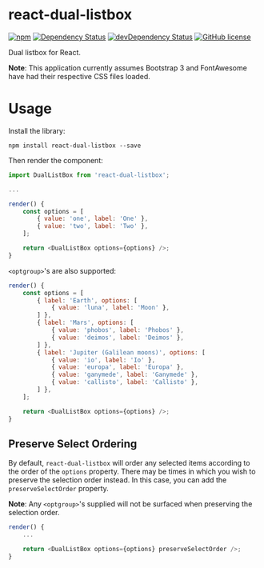 # react-dual-listbox

[![npm](https://img.shields.io/npm/v/react-dual-listbox.svg?style=flat-square)](https://www.npmjs.com/package/react-dual-listbox)
[![Dependency Status](https://img.shields.io/david/jakezatecky/react-dual-listbox.svg?style=flat-square)](https://david-dm.org/jakezatecky/react-dual-listbox)
[![devDependency Status](https://david-dm.org/jakezatecky/react-dual-listbox/dev-status.svg?style=flat-square)](https://david-dm.org/jakezatecky/react-dual-listbox#info=devDependencies)
[![GitHub license](https://img.shields.io/badge/license-MIT-blue.svg?style=flat-square)](https://raw.githubusercontent.com/jakezatecky/react-dual-listbox/master/LICENSE.txt)

Dual listbox for React.

**Note**: This application currently assumes Bootstrap 3 and FontAwesome
have had their respective CSS files loaded.

# Usage

Install the library:

``` shell
npm install react-dual-listbox --save
```

Then render the component:

``` javascript
import DualListBox from 'react-dual-listbox';

...

render() {
    const options = [
        { value: 'one', label: 'One' },
        { value: 'two', label: 'Two' },
    ];

    return <DualListBox options={options} />;
}
```

`<optgroup>`'s are also supported:

``` javascript
render() {
    const options = [
        { label: 'Earth', options: [
            { value: 'luna', label: 'Moon' },
        ] },
        { label: 'Mars', options: [
            { value: 'phobos', label: 'Phobos' },
            { value: 'deimos', label: 'Deimos' },
        ] },
        { label: 'Jupiter (Galilean moons)', options: [
            { value: 'io', label: 'Io' },
            { value: 'europa', label: 'Europa' },
            { value: 'ganymede', label: 'Ganymede' },
            { value: 'callisto', label: 'Callisto' },
        ] },
    ];

    return <DualListBox options={options} />;
}
```

## Preserve Select Ordering

By default, `react-dual-listbox` will order any selected items according
to the order of the `options` property. There may be times in which you
wish to preserve the selection order instead. In this case, you can add
the `preserveSelectOrder` property.

**Note**: Any `<optgroup>`'s supplied will not be surfaced when preserving
the selection order.

``` javascript
render() {
    ...

    return <DualListBox options={options} preserveSelectOrder />;
}
```
